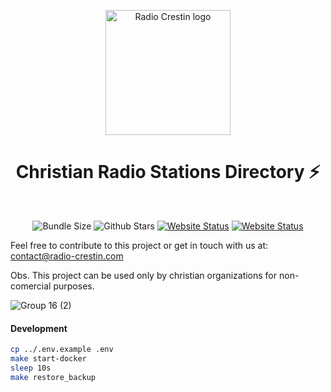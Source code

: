 <p align="center">
  <a href="https://github.com/iosifnicolae2/radio-crestin.com">
    <img src="https://user-images.githubusercontent.com/43387542/211213394-e0497c8c-7b8a-43ba-b144-f512653b682d.svg" alt="Radio Crestin logo" width="200" />
  </a>
</p>
<h1 align="center">Christian Radio Stations Directory ⚡️</h1>
<br>
<p align="center">
  <img alt="Bundle Size" src="https://img.shields.io/github/contributors/iosifnicolae2/radio-crestin.com"/>
  <img alt="Github Stars" src="https://badgen.net/github/stars/iosifnicolae2/radio-crestin.com" />
  <a href="https://radio-crestin.com/"><img alt="Website Status" src="https://img.shields.io/website?url=https%3A%2F%2Fradio-crestin.com%2F" /></a>
  <a href="https://github.com/iosifnicolae2/radio-crestin.com/blob/master/LICENSE">
    <img alt="Website Status" src="https://img.shields.io/badge/-License-blue" />
  </a>
</p>


Feel free to contribute to this project or get in touch with us at: contact@radio-crestin.com

Obs. This project can be used only by christian organizations for non-comercial purposes.

![Group 16 (2)](https://user-images.githubusercontent.com/43387542/221437934-2721d0b4-9402-42ed-b289-7f9a4d61796c.png)

#### Development
```bash
cp ../.env.example .env
make start-docker
sleep 10s
make restore_backup
```

